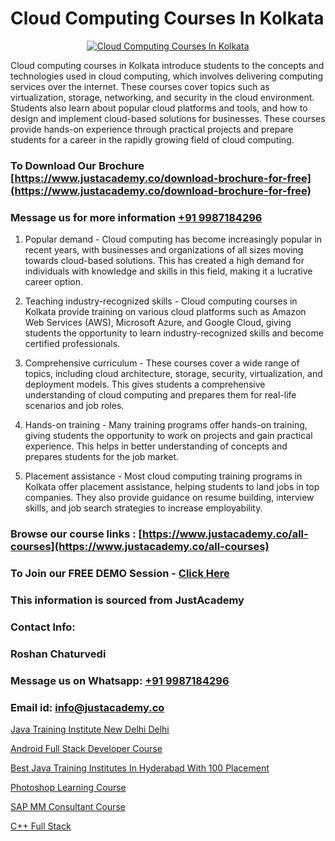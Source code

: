 # Cloud Computing Courses In Kolkata

<p align="center">
  <a href="https://justacademy.co/all-courses">
    <img src="https://i.ibb.co/FJQ9DDy/cloud-computing.webp" alt="Cloud Computing Courses In Kolkata">
  </a>
</p>


Cloud computing courses in Kolkata introduce students to the concepts and technologies used in cloud computing, which involves delivering computing services over the internet. These courses cover topics such as virtualization, storage, networking, and security in the cloud environment. Students also learn about popular cloud platforms and tools, and how to design and implement cloud-based solutions for businesses. These courses provide hands-on experience through practical projects and prepare students for a career in the rapidly growing field of cloud computing. 
### To Download Our Brochure [https://www.justacademy.co/download-brochure-for-free](https://www.justacademy.co/download-brochure-for-free)
### Message us for more information [+91 9987184296](https://api.whatsapp.com/send?phone=919987184296)
1) Popular demand - Cloud computing has become increasingly popular in recent years, with businesses and organizations of all sizes moving towards cloud-based solutions. This has created a high demand for individuals with knowledge and skills in this field, making it a lucrative career option.

2) Teaching industry-recognized skills - Cloud computing courses in Kolkata provide training on various cloud platforms such as Amazon Web Services (AWS), Microsoft Azure, and Google Cloud, giving students the opportunity to learn industry-recognized skills and become certified professionals.

3) Comprehensive curriculum - These courses cover a wide range of topics, including cloud architecture, storage, security, virtualization, and deployment models. This gives students a comprehensive understanding of cloud computing and prepares them for real-life scenarios and job roles.

4) Hands-on training - Many training programs offer hands-on training, giving students the opportunity to work on projects and gain practical experience. This helps in better understanding of concepts and prepares students for the job market.

5) Placement assistance - Most cloud computing training programs in Kolkata offer placement assistance, helping students to land jobs in top companies. They also provide guidance on resume building, interview skills, and job search strategies to increase employability.

### Browse our course links : [https://www.justacademy.co/all-courses](https://www.justacademy.co/all-courses) 
### To Join our FREE DEMO Session - [Click Here](https://www.justacademy.co/register-for-course-demo)


### This information is sourced from JustAcademy
### Contact Info:
### Roshan Chaturvedi
### Message us on Whatsapp: [+91 9987184296](https://api.whatsapp.com/send?phone=919987184296)
### Email id: [info@justacademy.co](mailto:info@justacademy.co)
                
[Java Training Institute New Delhi Delhi](https://www.linkedin.com/pulse/java-training-institute-new-delhi-justacademy-m1y7e?trackingId=5oJfQgPOqFbhSKDXjdTb4g%3D%3D&lipi=urn%3Ali%3Apage%3Ad_flagship3_company_admin%3BxUP8vDI1SK6JTwycAY2syQ%3D%3D)

[Android Full Stack Developer Course](https://www.linkedin.com/pulse/android-full-stack-developer-course-software-training-sunnyvale-xftcf/)

[Best Java Training Institutes In Hyderabad With 100 Placement](https://medium.com/@kumarishimmi99/best-java-training-institutes-in-hyderabad-with-100-placement-926da1c387b9)

[Photoshop Learning Course](https://medium.com/@kumarishimmi99/photoshop-learning-course-397e16c96241)

[SAP MM Consultant Course](https://justacademyin.github.io/Articles/SAP-MM-Consultant-Course)

[C++ Full Stack](https://justacademyin.github.io/Articles/C++-Full-Stack)

